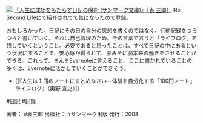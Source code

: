 [![](https://images-fe.ssl-images-amazon.com/images/I/41f-5ubpMeL._SL160_.jpg)](http://www.amazon.co.jp/exec/obidos/ASIN/4763184547/choiyaki81-22/ref=nosim)
[『人生に成功をもたらす日記の魔術 (サンマーク文庫)』（表 三郎）](http://www.amazon.co.jp/exec/obidos/ASIN/4763184547/choiyaki81-22/ref=nosim)
No Second Lifeにて紹介されてて気になったので登録。

おもしろかった。日記にその日の自分の感想を書くのではなく、行動記録をつらつらと書いていく。それは自己管理のため。今の言葉で言うと「ライフログ」を残していくということ。必要であると思ったことは、すべて日記の中にあるという状況にすることで、安心感が得られて、脳みそに脳本来の働きをさせることができる。これって、まんまEvernoteに言えること。ここに書かれていることの多くは、Evernoteに活かしていくことができそう。

- [[『人生は１冊のノートにまとめなさい―体験を自分化する「100円ノート」ライフログ』（奥野 宣之）]]

#日記 #記録 

著者： #表三郎 
出版社： #サンマーク出版
発行：2008